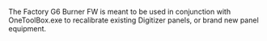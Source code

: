 The Factory G6 Burner FW is meant to be used in conjunction with OneToolBox.exe to recalibrate existing Digitizer panels, or brand new panel equipment.